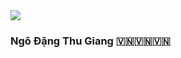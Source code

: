 <img src="https://github.com/anhphantien/anhphantien/blob/master/Suni%20H%E1%BA%A1%20Linh.png" />

### Ngô Đặng Thu Giang 🇻🇳🇻🇳🇻🇳
